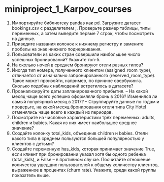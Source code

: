 # miniproject_1_Karpov_courses
1.	Импортируйте библиотеку pandas как pd. Загрузите датасет bookings.csv с разделителем ;. Проверьте размер таблицы, типы переменных, а затем выведите первые 7 строк, чтобы посмотреть на данные. 
2.	Приведите названия колонок к нижнему регистру и замените пробелы на знак нижнего подчеркивания.
3.	Пользователи из каких стран совершили наибольшее число успешных бронирований? Укажите топ-5.
4.	На сколько ночей в среднем бронируют отели разных типов?
5.	Иногда тип номера, полученного клиентом (assigned_room_type), отличается от изначально забронированного (reserved_room_type). Такое может произойти, например, по причине овербукинга. Сколько подобных наблюдений встретилось в датасете?
6.	Проанализируйте даты запланированного прибытия. 
– На какой месяц чаще всего успешно оформляли бронь в 2016? Изменился ли самый популярный месяц в 2017?
– Сгруппируйте данные по годам и проверьте, на какой месяц бронирования отеля типа City Hotel отменялись чаще всего в каждый из периодов.
7.	Посмотрите на числовые характеристики трёх переменных: adults, children и babies. Какая из них имеет наибольшее среднее значение?
8.	Создайте колонку total_kids, объединив children и babies. Отели какого типа в среднем пользуются большей популярностью у клиентов с детьми?
9.	Создайте переменную has_kids, которая принимает значение True, если клиент при бронировании указал хотя бы одного ребенка (total_kids), и False – в противном случае. Посчитайте отношение количества ушедших пользователей к общему количеству клиентов, выраженное в процентах (churn rate). Укажите, среди какой группы показатель выше.

